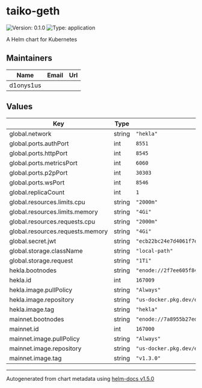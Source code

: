 # taiko-geth

![Version: 0.1.0](https://img.shields.io/badge/Version-0.1.0-informational?style=flat-square) ![Type: application](https://img.shields.io/badge/Type-application-informational?style=flat-square)

A Helm chart for Kubernetes

## Maintainers

| Name | Email | Url |
| ---- | ------ | --- |
| d1onys1us |  |  |

## Values

| Key | Type | Default | Description |
|-----|------|---------|-------------|
| global.network | string | `"hekla"` |  |
| global.ports.authPort | int | `8551` |  |
| global.ports.httpPort | int | `8545` |  |
| global.ports.metricsPort | int | `6060` |  |
| global.ports.p2pPort | int | `30303` |  |
| global.ports.wsPort | int | `8546` |  |
| global.replicaCount | int | `1` |  |
| global.resources.limits.cpu | string | `"2000m"` |  |
| global.resources.limits.memory | string | `"4Gi"` |  |
| global.resources.requests.cpu | string | `"2000m"` |  |
| global.resources.requests.memory | string | `"4Gi"` |  |
| global.secret.jwt | string | `"ecb22bc24e7d4061f7ed690ccd5846d7d73f5d2b9733267e12f56790398d908a"` |  |
| global.storage.className | string | `"local-path"` |  |
| global.storage.request | string | `"1Ti"` |  |
| hekla.bootnodes | string | `"enode://2f7ee605f84362671e7d7c6d47b69a3358b0d87e9ba4648befcae8b19453275ed19059db347c459384c1a3e5486419233c06bf6c4c6f489d81ace6f301a2a446@43.153.55.134:30303,enode://c067356146268d2855ad356c1ce36ba9f78c1633a72f9b7f686679c2ffe04bab6d24e48ef6eefb0e01aa00dff5024f7f94bc583da90b6027f40be4129bbbc5fd@43.153.90.191:30303,enode://acc2bdb6416feddff9734bee1e6de91e684e9df5aeb1d36698cc78b920600aed36a2871e4ad0cf4521afcdc2cde8e2cd410a57038767c356d4ce6c69b9107a5a@170.106.109.12:30303,enode://eb5079aae185d5d8afa01bfd2d349da5b476609aced2b57c90142556cf0ee4a152bcdd724627a7de97adfc2a68af5742a8f58781366e6a857d4bde98de6fe986@34.66.210.65:30303,enode://2294f526cbb7faa778192289c252307420532191438ce821d3c50232e019a797bda8c8f8541de0847e953bb03096123856935e32294de9814d15d120131499ba@34.72.186.213:30303"` |  |
| hekla.id | int | `167009` |  |
| hekla.image.pullPolicy | string | `"Always"` |  |
| hekla.image.repository | string | `"us-docker.pkg.dev/evmchain/hekla/taiko-geth"` |  |
| hekla.image.tag | string | `"hekla"` |  |
| mainnet.bootnodes | string | `"enode://7a8955b27eda2ddf361b59983fce9c558b18ad60d996ac106629f7f913247ef13bc842c7cf6ec6f87096a3ea8048b04873c40d3d873c0276d38e222bddd72e88@43.153.44.186:30303,enode://704a50da7e727aa10c45714beb44ece04ca1280ad63bb46bb238a01bf55c19c9702b469fb12c63824fa90f5051f7091b1c5069df1ec9a0ba1e943978c09d270f@49.51.202.127:30303,enode://f52e4e212a15cc4f68df27282e616d51d7823596c83c8c8e3b3416d7ab531cefc7b8a493d01964e1918315e6b0c7a4806634aeabb9013642a9159a53f4ebc094@43.153.16.47:30303,enode://57f4b29cd8b59dc8db74be51eedc6425df2a6265fad680c843be113232bbe632933541678783c2a5759d65eac2e2241c45a34e1c36254bccfe7f72e52707e561@104.197.107.1:30303,enode://87a68eef46cc1fe862becef1185ac969dfbcc050d9304f6be21599bfdcb45a0eb9235d3742776bc4528ac3ab631eba6816e9b47f6ee7a78cc5fcaeb10cd32574@35.232.246.122:30303"` |  |
| mainnet.id | int | `167000` |  |
| mainnet.image.pullPolicy | string | `"Always"` |  |
| mainnet.image.repository | string | `"us-docker.pkg.dev/evmchain/images/taiko-geth"` |  |
| mainnet.image.tag | string | `"v1.3.0"` |  |

----------------------------------------------
Autogenerated from chart metadata using [helm-docs v1.5.0](https://github.com/norwoodj/helm-docs/releases/v1.5.0)
